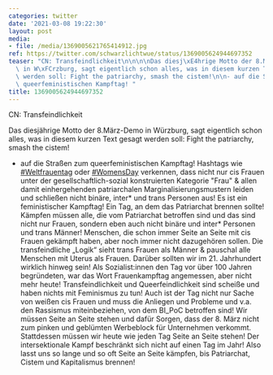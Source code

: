 ```yaml
---
categories: twitter
date: '2021-03-08 19:22:30'
layout: post
media:
- file: /media/1369005621765414912.jpg
ref: https://twitter.com/schwarzlichtwue/status/1369005624944697352
teaser: "CN: Transfeindlichkeit\n\n\n\nDas diesj\xE4hrige Motto der 8.M\xE4rz-Demo\
  \ in W\xFCrzburg, sagt eigentlich schon alles, was in diesem kurzen Text gesagt\
  \ werden soll: Fight the patriarchy, smash the cistem!\n\n- auf die Stra\xDFen zum\
  \ queerfeministischen Kampftag! "
title: 1369005624944697352
---
```

CN: Transfeindlichkeit



Das diesjährige Motto der 8.März-Demo in Würzburg, sagt eigentlich schon alles, was in diesem kurzen Text gesagt werden soll: Fight the patriarchy, smash the cistem!

- auf die Straßen zum queerfeministischen Kampftag! 
Hashtags wie [#Weltfrauentag](/t/weltfrauentag) oder [#WomensDay](/t/womensday) verkennen, dass nicht nur cis Frauen unter der gesellschaftlich-sozial konstruierten Kategorie "Frau" &amp; allen damit einhergehenden patriarchalen Marginalisierungsmustern leiden und schließen nicht binäre, inter\* und trans Personen aus!
Es ist ein feministischer Kampftag! Ein Tag, an dem das Patriarchat brennen sollte! Kämpfen müssen alle, die vom Patriarchat betroffen sind und das sind nicht nur Frauen, sondern eben auch nicht binäre und inter\* Personen und trans Männer!
Menschen, die schon immer Seite an Seite mit cis Frauen gekämpft haben, aber noch immer nicht dazugehören sollen. Die transfeindliche „Logik“ sieht trans Frauen als Männer &amp; pauschal alle Menschen mit Uterus als Frauen. Darüber sollten wir im 21. Jahrhundert wirklich hinweg sein!
Als Sozialist:innen den Tag vor über 100 Jahren begründeten, war das Wort Frauenkampftag angemessen, aber nicht mehr heute! Transfeindlichkeit und Queerfeindlichkeit sind scheiße und haben nichts mit Feminismus zu tun!
Auch ist der Tag nicht nur Sache von weißen cis Frauen und muss die Anliegen und Probleme und v.a. den Rassismus miteinbeziehen, von dem BI_PoC betroffen sind!
Wir müssen Seite an Seite stehen und dafür Sorgen, dass der 8. März nicht zum pinken und geblümten Werbeblock für Unternehmen verkommt. Stattdessen müssen wir heute wie jeden Tag Seite an Seite stehen!
Der intersektionale Kampf beschränkt sich nicht auf einen Tag im Jahr! Also lasst uns so lange und so oft Seite an Seite kämpfen, bis Patriarchat, Cistem und Kapitalismus brennen!